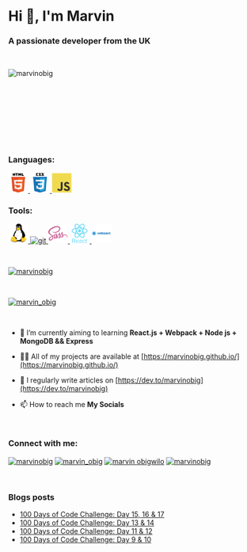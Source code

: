 <h1 align="left">Hi 👋, I'm Marvin</h1>
<h3 align="left">A passionate developer from the UK</h3>  

<br>

<p>&nbsp;<img align="left" src="https://github-readme-stats.vercel.app/api?username=marvinobig&count_private=true&show_icons=true&locale=en" alt="marvinobig" /></p>  

<br>
<br>
<br>
<br>
<br>
<br>
<br>

<h3 align="left">Languages:</h3>
<p align="left"> <a href="https://www.w3.org/html/" target="_blank" rel="noreferrer"> <img src="https://raw.githubusercontent.com/devicons/devicon/master/icons/html5/html5-original-wordmark.svg" alt="html5" width="40" height="40"/> </a> <a href="https://www.w3schools.com/css/" target="_blank" rel="noreferrer"> <img src="https://raw.githubusercontent.com/devicons/devicon/master/icons/css3/css3-original-wordmark.svg" alt="css3" width="40" height="40"/> </a> <a href="https://developer.mozilla.org/en-US/docs/Web/JavaScript" target="_blank" rel="noreferrer"> <img src="https://raw.githubusercontent.com/devicons/devicon/master/icons/javascript/javascript-original.svg" alt="javascript" width="40" height="40"/> </a> </p>

<h3 align="left">Tools:</h3>
<p align="left"> <a href="https://www.linux.org/" target="_blank" rel="noreferrer"> <img src="https://raw.githubusercontent.com/devicons/devicon/master/icons/linux/linux-original.svg" alt="linux" width="40" height="40"/> </a> <a href="https://git-scm.com/" target="_blank" rel="noreferrer"> <img src="https://www.vectorlogo.zone/logos/git-scm/git-scm-icon.svg" alt="git" width="40" height="40"/> </a> <a href="https://sass-lang.com" target="_blank" rel="noreferrer"> <img src="https://raw.githubusercontent.com/devicons/devicon/master/icons/sass/sass-original.svg" alt="sass" width="40" height="40"/> </a> <a href="https://reactjs.org/" target="_blank" rel="noreferrer"> <img src="https://raw.githubusercontent.com/devicons/devicon/master/icons/react/react-original-wordmark.svg" alt="react" width="40" height="40"/> </a> <a href="https://webpack.js.org" target="_blank" rel="noreferrer"> <img src="https://raw.githubusercontent.com/devicons/devicon/d00d0969292a6569d45b06d3f350f463a0107b0d/icons/webpack/webpack-original-wordmark.svg" alt="webpack" width="40" height="40"/> </p>

<br>

<p align="left"><img src="https://github-readme-stats.vercel.app/api/top-langs?username=marvinobig&show_icons=true&locale=en&layout=compact" alt="marvinobig" /></p>  

<br>

<p align="left"> <a href="https://twitter.com/marvin_obig" target="blank"><img src="https://img.shields.io/twitter/follow/marvin_obig?logo=twitter&style=for-the-badge" alt="marvin_obig" /></a> </p>  

<br>

- 🌱 I’m currently aiming to learning **React.js + Webpack + Node js + MongoDB && Express**

- 👨‍💻 All of my projects are available at [https://marvinobig.github.io/](https://marvinobig.github.io/)

- 📝 I regularly write articles on [https://dev.to/marvinobig](https://dev.to/marvinobig)

- 📫 How to reach me **My Socials**  

<br>

<h3 align="left">Connect with me:</h3>
<p align="left">
<a href="https://dev.to/marvinobig" target="blank"><img align="center" src="https://raw.githubusercontent.com/rahuldkjain/github-profile-readme-generator/master/src/images/icons/Social/devto.svg" alt="marvinobig" height="30" width="40" /></a>
<a href="https://twitter.com/marvin_obig" target="blank"><img align="center" src="https://raw.githubusercontent.com/rahuldkjain/github-profile-readme-generator/master/src/images/icons/Social/twitter.svg" alt="marvin_obig" height="30" width="40" /></a>
<a href="https://linkedin.com/in/marvin-obigwilo" target="blank"><img align="center" src="https://raw.githubusercontent.com/rahuldkjain/github-profile-readme-generator/master/src/images/icons/Social/linked-in-alt.svg" alt="marvin obigwilo" height="30" width="40" /></a>
<a href="https://instagram.com/marvinobig" target="blank"><img align="center" src="https://raw.githubusercontent.com/rahuldkjain/github-profile-readme-generator/master/src/images/icons/Social/instagram.svg" alt="marvinobig" height="30" width="40" /></a>
</p>  

<br>

### Blogs posts
<!-- BLOG-POST-LIST:START -->
- [100 Days of Code Challenge: Day 15, 16 &amp; 17](https://dev.to/marvinobig/100-days-of-code-challenge-day-15-16-17-531k)
- [100 Days of Code Challenge: Day 13 &amp; 14](https://dev.to/marvinobig/100-days-of-code-challenge-day-13-14-231b)
- [100 Days of Code Challenge: Day 11 &amp; 12](https://dev.to/marvinobig/100-days-of-code-challenge-day-11-12-3i0g)
- [100 Days of Code Challenge: Day 9 &amp; 10](https://dev.to/marvinobig/100-days-of-code-challenge-day-9-10-20m8)
<!-- BLOG-POST-LIST:END -->

